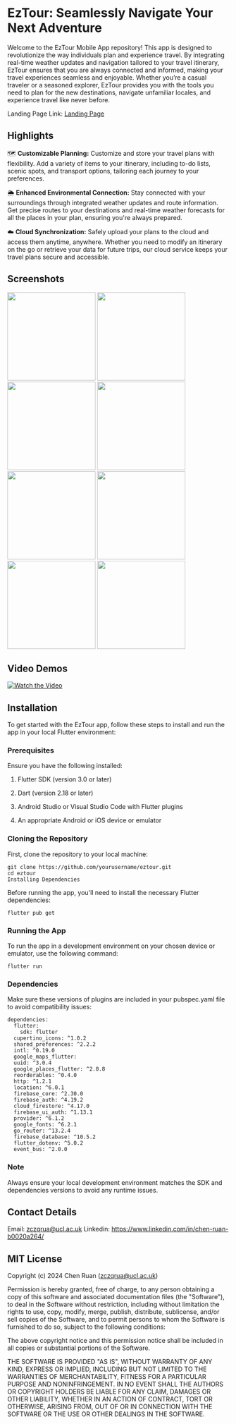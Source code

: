 # EzTour: Seamlessly Navigate Your Next Adventure

Welcome to the EzTour Mobile App repository! This app is designed to revolutionize the way individuals plan and experience travel. By integrating real-time weather updates and navigation tailored to your travel itinerary, EzTour ensures that you are always connected and informed, making your travel experiences seamless and enjoyable. Whether you’re a casual traveler or a seasoned explorer, EzTour provides you with the tools you need to plan for the new destinations, navigate unfamiliar locales, and experience travel like never before.

Landing Page Link: [Landing Page](https://eztour.my.canva.site/landing-page)

## Highlights

🗺 **Customizable Planning:** Customize and store your travel plans with flexibility. Add a variety of items to your itinerary, including to-do lists, scenic spots, and transport options, tailoring each journey to your preferences.

🌦 **Enhanced Environmental Connection:** Stay connected with your surroundings through integrated weather updates and route information. Get precise routes to your destinations and real-time weather forecasts for all the places in your plan, ensuring you're always prepared.

☁️ **Cloud Synchronization:** Safely upload your plans to the cloud and access them anytime, anywhere. Whether you need to modify an itinerary on the go or retrieve your data for future trips, our cloud service keeps your travel plans secure and accessible.

## Screenshots 
<img src="https://github.com/ChenRuan/casa0015-mbs/assets/145383140/60aaf7fa-d6e1-4699-91c3-a66ed16f23f4" width="200">
<img src="https://github.com/ChenRuan/casa0015-mbs/assets/145383140/1cee5d77-ed00-48fb-8a6e-5e270bda3a52" width="200">
<img src="https://github.com/ChenRuan/casa0015-mbs/assets/145383140/9e8752e0-4d84-43fb-bb03-2b404454debb" width="200">
<img src="https://github.com/ChenRuan/casa0015-mbs/assets/145383140/4794e238-df20-4220-a626-b91ed152e1cd" width="200">
<img src="https://github.com/ChenRuan/casa0015-mbs/assets/145383140/bb04c474-c12a-4853-9ce6-add100324918" width="200">
<img src="https://github.com/ChenRuan/casa0015-mbs/assets/145383140/5e0ac8bf-d1ee-4049-b23f-1a68b0d4b07b" width="200">
<img src="https://github.com/ChenRuan/casa0015-mbs/assets/145383140/1f8f3407-69d5-42c5-9b5c-d15b7da3e243" width="200">
<img src="https://github.com/ChenRuan/casa0015-mbs/assets/145383140/11976c98-132e-42b1-a39d-59d5874a1383" width="200">

## Video Demos
[![Watch the Video](https://i9.ytimg.com/vi/b7rrMYyVclY/mqdefault.jpg?sqp=COy6mrEG-oaymwEmCMACELQB8quKqQMa8AEB-AHgBIACgAqKAgwIABABGGUgZShlMA8=&rs=AOn4CLAHZvK6Jy5jKDmkcJFXnVXAE1Rxkg)](https://youtu.be/b7rrMYyVclY "Watch the Video")

## Installation

To get started with the EzTour app, follow these steps to install and run the app in your local Flutter environment:

### Prerequisites

Ensure you have the following installed:

1. Flutter SDK (version 3.0 or later)

2. Dart (version 2.18 or later)

3. Android Studio or Visual Studio Code with Flutter plugins

4. An appropriate Android or iOS device or emulator

### Cloning the Repository

First, clone the repository to your local machine:

```
git clone https://github.com/yourusername/eztour.git
cd eztour
Installing Dependencies
```

Before running the app, you'll need to install the necessary Flutter dependencies:


```
flutter pub get
```

### Running the App
To run the app in a development environment on your chosen device or emulator, use the following command:

```
flutter run
```

### Dependencies
Make sure these versions of plugins are included in your pubspec.yaml file to avoid compatibility issues:

```
dependencies:
  flutter:
    sdk: flutter
  cupertino_icons: ^1.0.2
  shared_preferences: ^2.2.2
  intl: ^0.19.0
  google_maps_flutter:
  uuid: ^3.0.4
  google_places_flutter: ^2.0.8
  reorderables: ^0.4.0
  http: ^1.2.1
  location: ^6.0.1
  firebase_core: ^2.30.0
  firebase_auth: ^4.19.2
  cloud_firestore: ^4.17.0
  firebase_ui_auth: ^1.13.1
  provider: ^6.1.2
  google_fonts: ^6.2.1
  go_router: ^13.2.4
  firebase_database: ^10.5.2
  flutter_dotenv: ^5.0.2
  event_bus: ^2.0.0
```

### Note
Always ensure your local development environment matches the SDK and dependencies versions to avoid any runtime issues.

##  Contact Details

Email: zczqrua@ucl.ac.uk
Linkedin: https://www.linkedin.com/in/chen-ruan-b0020a264/

## MIT License

Copyright (c) 2024 Chen Ruan (zczqrua@ucl.ac.uk)

Permission is hereby granted, free of charge, to any person obtaining a copy of this software and associated documentation files (the "Software"), to deal in the Software without restriction, including without limitation the rights to use, copy, modify, merge, publish, distribute, sublicense, and/or sell copies of the Software, and to permit persons to whom the Software is furnished to do so, subject to the following conditions:

The above copyright notice and this permission notice shall be included in all copies or substantial portions of the Software.

THE SOFTWARE IS PROVIDED "AS IS", WITHOUT WARRANTY OF ANY KIND, EXPRESS OR IMPLIED, INCLUDING BUT NOT LIMITED TO THE WARRANTIES OF MERCHANTABILITY, FITNESS FOR A PARTICULAR PURPOSE AND NONINFRINGEMENT. IN NO EVENT SHALL THE AUTHORS OR COPYRIGHT HOLDERS BE LIABLE FOR ANY CLAIM, DAMAGES OR OTHER LIABILITY, WHETHER IN AN ACTION OF CONTRACT, TORT OR OTHERWISE, ARISING FROM, OUT OF OR IN CONNECTION WITH THE SOFTWARE OR THE USE OR OTHER DEALINGS IN THE SOFTWARE.

